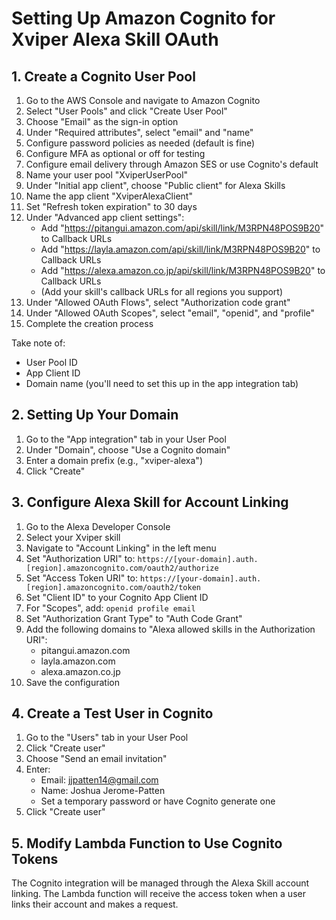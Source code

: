 # Setting Up Amazon Cognito for Xviper Alexa Skill OAuth

## 1. Create a Cognito User Pool

1. Go to the AWS Console and navigate to Amazon Cognito
2. Select "User Pools" and click "Create User Pool"
3. Choose "Email" as the sign-in option
4. Under "Required attributes", select "email" and "name"
5. Configure password policies as needed (default is fine)
6. Configure MFA as optional or off for testing
7. Configure email delivery through Amazon SES or use Cognito's default
8. Name your user pool "XviperUserPool"
9. Under "Initial app client", choose "Public client" for Alexa Skills
10. Name the app client "XviperAlexaClient"
11. Set "Refresh token expiration" to 30 days
12. Under "Advanced app client settings":
    - Add "https://pitangui.amazon.com/api/skill/link/M3RPN48POS9B20" to Callback URLs
    - Add "https://layla.amazon.com/api/skill/link/M3RPN48POS9B20" to Callback URLs 
    - Add "https://alexa.amazon.co.jp/api/skill/link/M3RPN48POS9B20" to Callback URLs
    - (Add your skill's callback URLs for all regions you support)
13. Under "Allowed OAuth Flows", select "Authorization code grant"
14. Under "Allowed OAuth Scopes", select "email", "openid", and "profile"
15. Complete the creation process

Take note of:
- User Pool ID
- App Client ID
- Domain name (you'll need to set this up in the app integration tab)

## 2. Setting Up Your Domain

1. Go to the "App integration" tab in your User Pool
2. Under "Domain", choose "Use a Cognito domain"
3. Enter a domain prefix (e.g., "xviper-alexa")
4. Click "Create"

## 3. Configure Alexa Skill for Account Linking

1. Go to the Alexa Developer Console
2. Select your Xviper skill
3. Navigate to "Account Linking" in the left menu
4. Set "Authorization URI" to: `https://[your-domain].auth.[region].amazoncognito.com/oauth2/authorize`
5. Set "Access Token URI" to: `https://[your-domain].auth.[region].amazoncognito.com/oauth2/token`
6. Set "Client ID" to your Cognito App Client ID
7. For "Scopes", add: `openid profile email`
8. Set "Authorization Grant Type" to "Auth Code Grant"
9. Add the following domains to "Alexa allowed skills in the Authorization URI":
   - pitangui.amazon.com
   - layla.amazon.com
   - alexa.amazon.co.jp
10. Save the configuration

## 4. Create a Test User in Cognito

1. Go to the "Users" tab in your User Pool
2. Click "Create user"
3. Choose "Send an email invitation"
4. Enter:
   - Email: jjpatten14@gmail.com 
   - Name: Joshua Jerome-Patten
   - Set a temporary password or have Cognito generate one
5. Click "Create user"

## 5. Modify Lambda Function to Use Cognito Tokens

The Cognito integration will be managed through the Alexa Skill account linking. The Lambda function will receive the access token when a user links their account and makes a request.